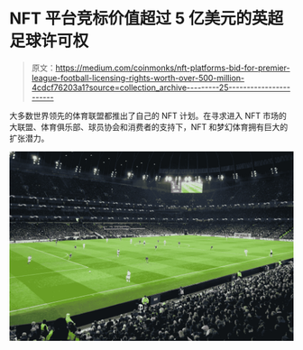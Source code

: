 # NFT 平台竞标价值超过 5 亿美元的英超足球许可权

> 原文：<https://medium.com/coinmonks/nft-platforms-bid-for-premier-league-football-licensing-rights-worth-over-500-million-4cdcf76203a1?source=collection_archive---------25----------------------->

大多数世界领先的体育联盟都推出了自己的 NFT 计划。在寻求进入 NFT 市场的大联盟、体育俱乐部、球员协会和消费者的支持下，NFT 和梦幻体育拥有巨大的扩张潜力。

![](img/00fec0998e76b2f71737936dc5c9c3c5.png)